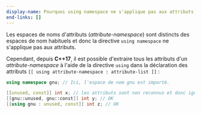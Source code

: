 ```yaml
---
display-name: Pourquoi using namespace ne s'applique pas aux attributs ?
end-links: []
---
```

Les espaces de noms d'attributs (*attribute-namespace*) sont distincts des espaces de nom habituels et donc la directive ```using namespace``` ne s'applique pas aux attributs.

Cependant, depuis **C++17**, il est possible d'extraire tous les attributs d'un *attribute-namespace* à l'aide de la directive ```using``` dans la déclaration des attributs ```[[ using attribute-namespace : attribute-list ]]``` :

```cpp
using namespace gnu; // Ici, l'espace de nom gnu est importé.

[[unused, const]] int x; // les attributs sont non reconnus et donc ignorés.
[[gnu::unused, gnu::const]] int y; // OK
[[using gnu : unused, const]] int z; // OK
```
